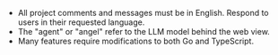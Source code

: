 - All project comments and messages must be in English. Respond to users in their requested language.
- The "agent" or "angel" refer to the LLM model behind the web view.
- Many features require modifications to both Go and TypeScript.
